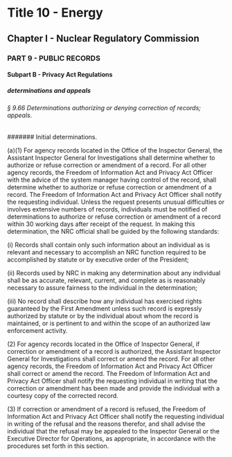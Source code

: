 
# Title 10 - Energy
## Chapter I - Nuclear Regulatory Commission
### PART 9 - PUBLIC RECORDS
#### Subpart B - Privacy Act Regulations
##### determinations and appeals
###### § 9.66 Determinations authorizing or denying correction of records; appeals.
####### Initial determinations.

(a)(1) For agency records located in the Office of the Inspector General, the Assistant Inspector General for Investigations shall determine whether to authorize or refuse correction or amendment of a record. For all other agency records, the Freedom of Information Act and Privacy Act Officer with the advice of the system manager having control of the record, shall determine whether to authorize or refuse correction or amendment of a record. The Freedom of Information Act and Privacy Act Officer shall notify the requesting individual. Unless the request presents unusual difficulties or involves extensive numbers of records, individuals must be notified of determinations to authorize or refuse correction or amendment of a record within 30 working days after receipt of the request. In making this determination, the NRC official shall be guided by the following standards:

(i) Records shall contain only such information about an individual as is relevant and necessary to accomplish an NRC function required to be accomplished by statute or by executive order of the President;

(ii) Records used by NRC in making any determination about any individual shall be as accurate, relevant, current, and complete as is reasonably necessary to assure fairness to the individual in the determination;

(iii) No record shall describe how any individual has exercised rights guaranteed by the First Amendment unless such record is expressly authorized by statute or by the individual about whom the record is maintained, or is pertinent to and within the scope of an authorized law enforcement activity.

(2) For agency records located in the Office of Inspector General, if correction or amendment of a record is authorized, the Assistant Inspector General for Investigations shall correct or amend the record. For all other agency records, the Freedom of Information Act and Privacy Act Officer shall correct or amend the record. The Freedom of Information Act and Privacy Act Officer shall notify the requesting individual in writing that the correction or amendment has been made and provide the individual with a courtesy copy of the corrected record.

(3) If correction or amendment of a record is refused, the Freedom of Information Act and Privacy Act Officer shall notify the requesting individual in writing of the refusal and the reasons therefor, and shall advise the individual that the refusal may be appealed to the Inspector General or the Executive Director for Operations, as appropriate, in accordance with the procedures set forth in this section.
